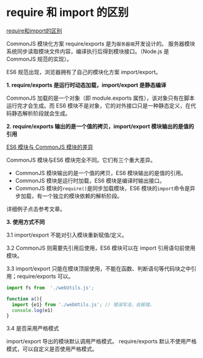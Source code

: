 # require 和 import 的区别

[require和import的区别](https://zhuanlan.zhihu.com/p/121770261)

CommonJS 模块化方案 require/exports 是为`服务器端`开发设计的。
服务器模块系统同步读取模块文件内容，编译执行后得到模块接口。（Node.js 是 CommonJS 规范的实现）。

ES6 规范出现，浏览器拥有了自己的模块化方案 import/export。


**1. require/exports 是运行时动态加载，import/export 是静态编译**

CommonJS 加载的是一个对象（即 module.exports 属性），该对象只有在脚本运行完才会生成。而 ES6 模块不是对象，它的对外接口只是一种静态定义，在代码静态解析阶段就会生成。

**2. require/exports 输出的是一个值的拷贝，import/export 模块输出的是值的引用**

[ES6 模块与 CommonJS 模块的差异](https://es6.ruanyifeng.com/#docs/module-loader#ES6-%E6%A8%A1%E5%9D%97%E4%B8%8E-CommonJS-%E6%A8%A1%E5%9D%97%E7%9A%84%E5%B7%AE%E5%BC%82)


CommonJS 模块与ES6 模块完全不同。它们有三个重大差异。

- CommonJS 模块输出的是一个值的拷贝，ES6 模块输出的是值的引用。
- CommonJS 模块是运行时加载，ES6 模块是编译时输出接口。
- CommonJS 模块的`require()`是同步加载模块，ES6 模块的`import`命令是异步加载，有一个独立的模块依赖的解析阶段。

详细例子点击参考文章。


**3. 使用方式不同**

3.1 import/export 不能对引入模块重新赋值/定义。

3.2 CommonJS 则需要先引用后使用，ES6 模块可以在 import 引用语句前使用模块。

3.3 import/export 只能在模块顶层使用，不能在函数、判断语句等代码块之中引用；require/exports 可以。

```js
import fs from  './webUtils.js';

function a(){
  import {e1} from './webUtils.js'; // 错误写法，会报错。
  console.log(e1)
}
```

3.4 是否采用严格模式

import/export 导出的模块默认调用严格模式。
require/exports 默认不使用严格模式，可以自定义是否使用严格模式。